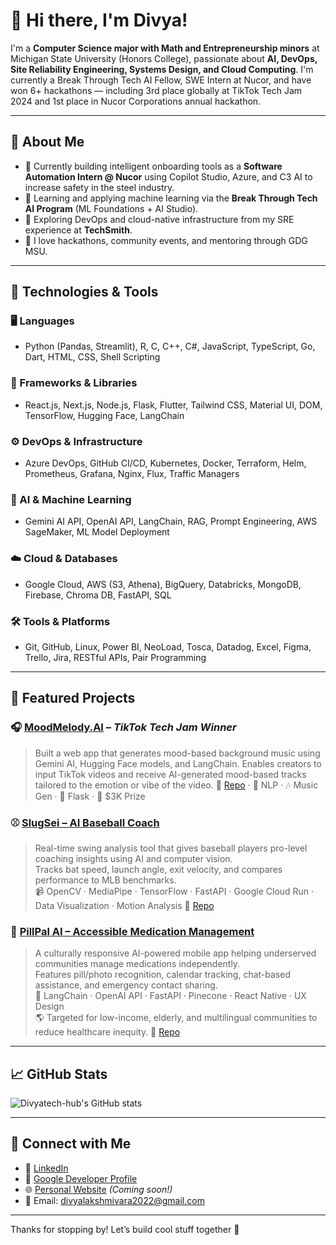 # 👋 Hi there, I'm Divya!

I'm a **Computer Science major with Math and Entrepreneurship minors** at Michigan State University (Honors College), passionate about **AI, DevOps, Site Reliability Engineering, Systems Design, and Cloud Computing**. I'm currently a Break Through Tech AI Fellow, SWE Intern at Nucor, and have won 6+ hackathons — including 3rd place globally at TikTok Tech Jam 2024 and 1st place in Nucor Corporations annual hackathon.  

---

## 🧠 About Me

- 🔭 Currently building intelligent onboarding tools as a **Software Automation Intern @ Nucor** using Copilot Studio, Azure, and C3 AI to increase safety in the steel industry.
- 🤖 Learning and applying machine learning via the **Break Through Tech AI Program** (ML Foundations + AI Studio).
- 🧰 Exploring DevOps and cloud-native infrastructure from my SRE experience at **TechSmith**.
- 📣 I love hackathons, community events, and mentoring through GDG MSU.

---

## 🔧 Technologies & Tools

### 🖥️ Languages  
- Python (Pandas, Streamlit), R, C, C++, C#, JavaScript, TypeScript, Go, Dart, HTML, CSS, Shell Scripting  

### 🧱 Frameworks & Libraries  
- React.js, Next.js, Node.js, Flask, Flutter, Tailwind CSS, Material UI, DOM, TensorFlow, Hugging Face, LangChain  

### ⚙️ DevOps & Infrastructure  
- Azure DevOps, GitHub CI/CD, Kubernetes, Docker, Terraform, Helm, Prometheus, Grafana, Nginx, Flux, Traffic Managers  

### 🤖 AI & Machine Learning  
- Gemini AI API, OpenAI API, LangChain, RAG, Prompt Engineering, AWS SageMaker, ML Model Deployment  

### ☁️ Cloud & Databases  
- Google Cloud, AWS (S3, Athena), BigQuery, Databricks, MongoDB, Firebase, Chroma DB, FastAPI, SQL  

### 🛠️ Tools & Platforms  
- Git, GitHub, Linux, Power BI, NeoLoad, Tosca, Datadog, Excel, Figma, Trello, Jira, RESTful APIs, Pair Programming  


---

## 🚀 Featured Projects

### 🎧 [MoodMelody.AI](https://github.com/StephanieNhiLe/MoodMelody-AI) – *TikTok Tech Jam Winner*
> Built a web app that generates mood-based background music using Gemini AI, Hugging Face models, and LangChain.
> Enables creators to input TikTok videos and receive AI-generated mood-based tracks tailored to the emotion or vibe of the video.
> 🔗 [Repo](https://github.com/StephanieNhiLe/MoodMelody-AI) · 🧠 NLP · 🎶 Music Gen · 🧰 Flask · 🎯 $3K Prize


### ⚾ [SlugSei – AI Baseball Coach](https://github.com/StephanieNhiLe/slugsei)
> Real-time swing analysis tool that gives baseball players pro-level coaching insights using AI and computer vision.  
> Tracks bat speed, launch angle, exit velocity, and compares performance to MLB benchmarks.  
> 📹 OpenCV · MediaPipe · TensorFlow · FastAPI · Google Cloud Run · Data Visualization · Motion Analysis
> 🔗 [Repo](https://github.com/StephanieNhiLe/slugsei)

### 💊 [PillPal AI – Accessible Medication Management](https://github.com/StephanieNhiLe/pill-pal)
> A culturally responsive AI-powered mobile app helping underserved communities manage medications independently.  
> Features pill/photo recognition, calendar tracking, chat-based assistance, and emergency contact sharing.  
> 🧠 LangChain · OpenAI API · FastAPI · Pinecone · React Native · UX Design  
> 🌎 Targeted for low-income, elderly, and multilingual communities to reduce healthcare inequity.
> 🔗 [Repo](https://github.com/StephanieNhiLe/pill-pal)

---

## 📈 GitHub Stats

![Divyatech-hub's GitHub stats](https://github-readme-stats.vercel.app/api?username=Divyatech-hub&show_icons=true&theme=radical)

---

## 🔗 Connect with Me

- 💼 [LinkedIn](https://www.linkedin.com/in/divyalakshmi-vrps)
- 🧠 [Google Developer Profile](https://g.dev/divyalakshmivrps)
- 🌐 [Personal Website](https://divya-bice.vercel.app) *(Coming soon!)*
- 💌 Email: [divyalakshmivara2022@gmail.com](mailto:divyalakshmivara2022@gmail.com)

---

Thanks for stopping by! Let’s build cool stuff together 🚀
